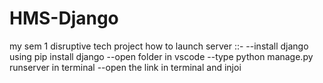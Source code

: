 # HMS-Django
 
 my sem 1 disruptive tech project
 how to launch server ::-
   --install django using pip install django
   --open folder in vscode 
   --type python manage.py runserver in terminal
   --open the link in terminal and injoi
